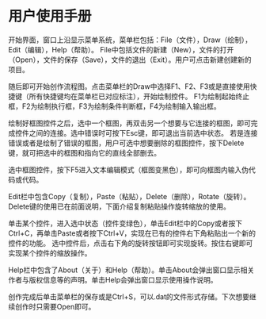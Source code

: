 # 用户使用手册



开始界面，窗口上沿显示菜单系统，菜单栏包括：File（文件），Draw（绘制），Edit（编辑），Help（帮助）。
File中包括文件的新建（New），文件的打开（Open），文件的保存（Save），文件的退出（Exit）。用户可点击新建创建新的项目。

随后即可开始创作流程图。点击菜单栏的Draw中选择F1、F2、F3或是直接使用快捷键（所有快捷键均在菜单栏已对应标注），开始绘制控件。
F1为绘制起始终止框，F2为绘制执行框，F3为绘制条件判断框，F4为绘制输入输出框。

绘制好框图控件之后，选中一个框图，再双击另一个想要与它连接的框图，即可完成控件之间的连接。选中错误时可按下Esc键，即可退出当前选中状态。
若是连接错误或者是绘制了错误的框图，用户可选中想要删除的框图控件，按下Delete键，就可把选中的框图和指向它的直线全部删去。

选中框图控件，按下F5进入文本编辑模式（框图变黑色），即可向框图内输入伪代码或代码。

Edit栏中包含Copy（复制），Paste（粘贴），Delete（删除），Rotate（旋转）。Delete键的使用已在前面说明，下面介绍复制粘贴操作旋转缩放的使用。

单击某个控件，进入选中状态（控件变绿色），单击Edit栏中的Copy或者按下Ctrl+C，再单击Paste或者按下Ctrl+V，实现在已有的控件右下角粘贴出一个新的控件的功能。
选中控件后，点击右下角的旋转按钮即可实现旋转。按住右键即可实现某个控件的缩放操作。

Help栏中包含了About（关于）和Help（帮助）。单击About会弹出窗口显示相关作者与版权信息等的声明。单击Help会弹出窗口显示使用操作说明。

创作完成后单击菜单栏的保存或是Ctrl+S，可以.dat的文件形式存储。下次想要继续创作时只需要Open即可。
